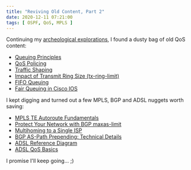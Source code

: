 ```yaml
---
title: "Reviving Old Content, Part 2"
date: 2020-12-11 07:21:00
tags: [ OSPF, QoS, MPLS ]
---
```

Continuing my [archeological explorations](/2020/11/reviving-old-content-part-1.html), I found a dusty bag of old QoS content:

* [Queuing Principles](/kb/tag/QoS/Queuing_Principles.html)
* [QoS Policing](/kb/tag/QoS/QoS_Policing.html)
* [Traffic Shaping](/kb/tag/QoS/Traffic_Shaping.html)
* [Impact of Transmit Ring Size (tx-ring-limit)](/kb/tag/QoS/TX-Ring-Limit.html)
* [FIFO Queuing](/kb/tag/QoS/FIFO_Queuing.html)
* [Fair Queuing in Cisco IOS](/kb/tag/QoS/Fair_Queuing.html)

I kept digging and turned out a few MPLS, BGP and ADSL nuggets worth saving:
<!--more-->
* [MPLS TE Autoroute Fundamentals](https://blog.ipspace.net/2010/03/mpls-te-autoroute-basics.html)
* [Protect Your Network with BGP maxas-limit](https://blog.ipspace.net/2009/02/protect-your-network-with-bgp-maxas.html)
* [Multihoming to a Single ISP](https://blog.ipspace.net/2008/05/multihoming-to-single-isp.html)
* [BGP AS-Path Prepending: Technical Details](https://blog.ipspace.net/2009/03/as-path-prepending-technical-details.html)
* [ADSL Reference Diagram](https://blog.ipspace.net/2009/06/adsl-reference-diagram.html)
* [ADSL QoS Basics](https://blog.ipspace.net/2009/06/adsl-qos-basics.html)

I promise I'll keep going... ;)